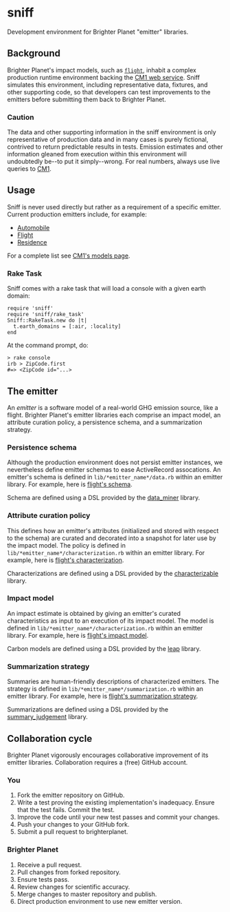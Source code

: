 # sniff
Development environment for Brighter Planet "emitter" libraries.

## Background
Brighter Planet's impact models, such as [`flight`](http://github.com/brighterplanet/flight), inhabit a complex production runtime environment backing the [CM1 web service](http://carbon.brighterplanet.com). Sniff simulates this environment, including representative data, fixtures, and other supporting code, so that developers can test improvements to the emitters before submitting them back to Brighter Planet.

### Caution
The data and other supporting information in the sniff environment is only representative of production data and in many cases is purely fictional, contrived to return predictable results in tests. Emission estimates and other information gleaned from execution within this environment will undoubtedly be--to put it simply--wrong. For real numbers, always use live queries to [CM1](http://carbon.brighterplanet.com).

## Usage
Sniff is never used directly but rather as a requirement of a specific emitter. Current production emitters include, for example:

* [Automobile](http://github.com/brighterplanet/automobile)
* [Flight](http://github.com/brighterplanet/flight)
* [Residence](http://github.com/brighterplanet/residence)

For a complete list see [CM1's models page](http://carbon.brighterplanet.com/models).

### Rake Task
Sniff comes with a rake task that will load a console with a given earth domain:

    require 'sniff'
    require 'sniff/rake_task'
    Sniff::RakeTask.new do |t|
      t.earth_domains = [:air, :locality]
    end

At the command prompt, do:

    > rake console
    irb > ZipCode.first
    #=> <ZipCode id="...>

## The emitter
An *emitter* is a software model of a real-world GHG emission source, like a flight. Brighter Planet's emitter libraries each comprise an impact model, an attribute curation policy, a persistence schema, and a summarization strategy.

### Persistence schema
Although the production environment does not persist emitter instances, we nevertheless define emitter schemas to ease ActiveRecord assocations. An emitter's schema is defined in `lib/*emitter_name*/data.rb` within an emitter library. For example, here is [flight's schema](http://github.com/brighterplanet/flight/blob/master/lib/flight/data.rb).

Schema are defined using a DSL provided by the [data_miner](http://github.com/seamusabshere/data_miner) library.

### Attribute curation policy
This defines how an emitter's attributes (initialized and stored with respect to the schema) are curated and decorated into a snapshot for later use by the impact model. The policy is defined in `lib/*emitter_name*/characterization.rb` within an emitter library. For example, here is [flight's characterization](http://github.com/brighterplanet/flight/blob/master/lib/flight/characterization.rb).

Characterizations are defined using a DSL provided by the [characterizable](http://github.com/seamusabshere/characterizable) library.

### Impact model
An impact estimate is obtained by giving an emitter's curated characteristics as input to an execution of its impact model. The model is defined in `lib/*emitter_name*/characterization.rb` within an emitter library. For example, here is [flight's impact model](http://github.com/brighterplanet/flight/blob/master/lib/flight/impact_model.rb).

Carbon models are defined using a DSL provided by the [leap](http://github.com/rossmeissl/leap) library.

### Summarization strategy
Summaries are human-friendly descriptions of characterized emitters. The strategy is defined in `lib/*emitter_name*/summarization.rb` within an emitter library. For example, here is [flight's summarization strategy](http://github.com/brighterplanet/flight/blob/master/lib/flight/summarization.rb).

Summarizations are defined using a DSL provided by the [summary_judgement](http://github.com/rossmeissl/summary_judgement) library.

## Collaboration cycle 
Brighter Planet vigorously encourages collaborative improvement of its emitter libraries. Collaboration requires a (free) GitHub account.

### You
1.  Fork the emitter repository on GitHub.
1.  Write a test proving the existing implementation's inadequacy. Ensure that the test fails. Commit the test.
1.  Improve the code until your new test passes and commit your changes.
1.  Push your changes to your GitHub fork.
1.  Submit a pull request to brighterplanet.

### Brighter Planet
1.  Receive a pull request.
1.  Pull changes from forked repository.
1.  Ensure tests pass.
1.  Review changes for scientific accuracy.
1.  Merge changes to master repository and publish.
1.  Direct production environment to use new emitter version.

